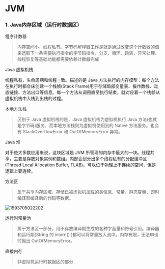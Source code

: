# JVM

### 1. Java内存区域（运行时数据区）

程序计数器

> 内存空间小，线程私有。字节码解释器工作是就是通过改变这个计数器的值来选取下一条需要执行指令的字节码指令，分支、循环、跳转、异常处理、线程恢复等基础功能都需要依赖计数器完成

Java 虚拟机栈

线程私有，生命周期和线程一致。描述的是 Java 方法执行的内存模型：每个方法在执行时都会床创建一个栈帧(Stack Frame)用于存储局部变量表、操作数栈、动态链接、方法出口等信息。每一个方法从调用直至执行结束，就对应着一个栈帧从虚拟机栈中入栈到出栈的过程。


本地方法栈

> 区别于 Java 虚拟机栈的是，Java 虚拟机栈为虚拟机执行 Java 方法(也就是字节码)服务，而本地方法栈则为虚拟机使用到的 Native 方法服务。也会有 StackOverflowError 和 OutOfMemoryError 异常。

Java 堆

对于绝大多数应用来说，这块区域是 JVM 所管理的内存中最大的一块。线程共享，主要是存放对象实例和数组。内部会划分出多个线程私有的分配缓冲区(Thread Local Allocation Buffer, TLAB)。可以位于物理上不连续的空间，但是逻辑上要连续。


 方法区

> 属于共享内存区域，存储已被虚拟机加载的类信息、常量、静态变量、即时编译器编译后的代码等数据。

![1593705022202](D:\mygit\Study-for-Offer\CS\images\1593705022202.png)

运行时常量池

> 属于方法区一部分，用于存放编译期生成的各种字面量和符号引用。编译器和运行期(String 的 intern() )都可以将常量放入池中。内存有限，无法申请时抛出 OutOfMemoryError。

 直接内存

> 非虚拟机运行时数据区的部分